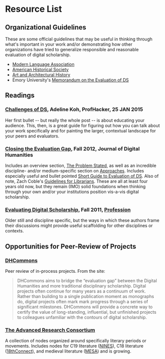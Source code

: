 # Resource List

## Organizational Guidelines
These are some official guidelines that may be useful in thinking through what's important in your work and/or demonstrating how other organizations have tried to generalize responsible and reasonable evaluation of digital scholarship.
* [Modern Language Association](https://www.mla.org/About-Us/Governance/Committees/Committee-Listings/Professional-Issues/Committee-on-Information-Technology/Guidelines-for-Evaluating-Work-in-Digital-Humanities-and-Digital-Media)
* [American Historical Society](https://www.historians.org/teaching-and-learning/digital-history-resources/evaluation-of-digital-scholarship-in-history/guidelines-for-the-evaluation-of-digital-scholarship-in-history)
* [Art and Architectural History](http://www.collegeart.org/pdf/evaluating-digital-scholarship-in-art-and-architectural-history.pdf)
* Emory University's [Memorandum on the Evaluation of DS](http://college.emory.edu/home/assets/documents/faculty/Digital-Scholarship-Memo-Nov2013.pdf)

## Readings
### [Challenges of DS](http://chronicle.com/blogs/profhacker/the-challenges-of-digital-scholarship/38103), Adeline Koh, ProfHacker, 25 JAN 2015
Her first bullet -- but really the whole post -- is about educating your audience. This, then, is a great guide for figuring out how you can talk about your work specifically and for painting the larger, contextual landscape for your peers and evaluators. 

### [Closing the Evaluation Gap](http://journalofdigitalhumanities.org/1-4/closing-the-evaluation-gap/), Fall 2012, Journal of Digital Humanities
Includes an overview section, [The Problem Stated](http://journalofdigitalhumanities.org/1-4/living-in-a-digital-world-by-sheila-cavanagh/), as well as an incredible discipline- and/or medium-specific section on [Approaches](http://journalofdigitalhumanities.org/1-4/how-to-evaluate-digital-scholarship-by-todd-presner/). Includes especially useful and bullet pointed [Short Guide to Evaluation of DS](http://journalofdigitalhumanities.org/1-4/short-guide-to-evaluation-of-digital-work-by-geoffrey-rockwell/). Also of note, Zach Coble's [Guidelines for Librarians](http://journalofdigitalhumanities.org/1-4/evaluating-digital-humanities-work-guidelines-for-librarians-by-zach-coble/). These are all at least four years old now, but they remain (IMO) solid foundations when thinking through your own and/or your institutions position vis-a-vis digital scholarship.

### [Evaluating Digital Scholarship](http://www.mlajournals.org/doi/pdf/10.1632/prof.2011.2011.1.123), Fall 2011, [Profession](http://www.mlajournals.org/toc/prof/2011/1)
Older still and discipline specific, but the ways in which these authors frame their discussions might provide useful scaffolding for other disciplines or contexts. 

## Opportunities for Peer-Review of Projects
### [DHCommons](http://dhcommons.org/journal/about)
Peer review of in-process projects. From the site: 
>DHCommons aims to bridge the “evaluation gap” between the Digital Humanities and more traditional disciplinary scholarship. Digital projects often continue for many years as a continuum of work. Rather than building to a single publication moment as monographs do, digital projects often mark mark progress through a series of significant milestones. DHCommons will provide a concrete way to certify the value of long-standing, influential, but unfinished projects to colleagues unfamiliar with the contours of digital scholarship.

### [The Advanced Research Consortium](http://idhmcmain.tamu.edu/arcgrant/about/peer-review/)
A collection of nodes organized around specifically literary periods or movements. Includes nodes for C19 literature ([NINES](http://idhmcmain.tamu.edu/arcgrant/people/nines/)), C18 literature ([18thConnect](http://idhmcmain.tamu.edu/arcgrant/people/18thconnect/)), and medieval literature ([MESA](http://idhmcmain.tamu.edu/arcgrant/people/mesa/)) and is growing. 


